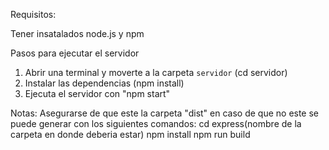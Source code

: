 
Requisitos:

Tener insatalados node.js y npm

Pasos para ejecutar el servidor

1. Abrir una terminal y moverte a la carpeta `servidor` (cd servidor)
2. Instalar las dependencias (npm install)
3. Ejecuta el servidor con "npm start"

Notas:
Asegurarse de que este la carpeta "dist" en caso de que no este se puede generar con los siguientes comandos:
cd express(nombre de la carpeta en donde deberia estar)
npm install
npm run build
